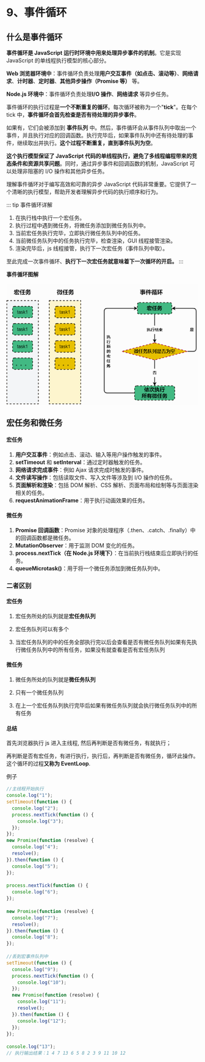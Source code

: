 # 9、事件循环

## 什么是事件循环

**事件循环是 JavaScript 运行时环境中用来处理异步事件的机制**。它是实现 JavaScript 的单线程执行模型的核心部分。

**Web 浏览器环境中**：事件循环负责处理**用户交互事件（如点击、滚动等）**、**网络请求**、**计时器**、**定时器**、**其他异步操作（Promise 等）** 等。

**Node.js 环境中**：事件循环负责处理**I/O 操作**、**网络请求** 等异步任务。

事件循环的执行过程是**一个不断重复的循环**。每次循环被称为一个"**tick**"。在每个 tick 中，**事件循环会首先检查是否有待处理的异步事件**。

如果有，它们会被添加到 **事件队列** 中。然后，事件循环会从事件队列中取出一个事件，并且执行对应的回调函数。执行完毕后，如果事件队列中还有待处理的事件，继续取出并执行。**这个过程不断重复，直到事件队列为空**。

**这个执行模型保证了 JavaScript 代码的单线程执行，避免了多线程编程带来的竞态条件和资源共享问题**。同时，通过异步事件和回调函数的机制，JavaScript 可以处理非阻塞的 I/O 操作和其他异步任务。

理解事件循环对于编写高效和可靠的异步 JavaScript 代码非常重要。它提供了一个清晰的执行模型，帮助开发者理解异步代码的执行顺序和行为。

::: tip 事件循环详解

1. 在执行栈中执行一个宏任务。
2. 执行过程中遇到微任务，将微任务添加到微任务队列中。
3. 当前宏任务执行完毕，立即执行微任务队列中的任务。
4. 当前微任务队列中的任务执行完毕，检查渲染，GUI 线程接管渲染。
5. 渲染完毕后，js 线程接管，执行下一次宏任务（事件队列中取）。

至此完成一次事件循环、**执行下一次宏任务就意味着下一次循环的开启。**
:::

**事件循环图解**

![事件循环图解](./asset/10.1.png)

## 宏任务和微任务

#### 宏任务

1. **用户交互事件**：例如点击、滚动、输入等用户操作触发的事件。
2. **setTimeout** 和 **setInterval**：通过定时器触发的任务。
3. **网络请求完成事件**：例如 Ajax 请求完成时触发的事件。
4. **文件读写操作**：包括读取文件、写入文件等涉及到 I/O 操作的任务。
5. **页面解析和渲染**：包括 DOM 解析、CSS 解析、页面布局和绘制等与页面渲染相关的任务。
6. **requestAnimationFrame**：用于执行动画效果的任务。

#### 微任务

1. **Promise 回调函数**：Promise 对象的处理程序（.then、.catch、.finally）中的回调函数都是微任务。
2. **MutationObserver**：用于监测 DOM 变化的任务。
3. **process.nextTick（在 Node.js 环境下）**：在当前执行栈结束后立即执行的任务。
4. **queueMicrotask()**：用于将一个微任务添加到微任务队列中。

### 二者区别

#### 宏任务

1. 宏任务所处的队列就是**宏任务队列**

2. 宏任务队列可以有多个

3. 当宏任务队列的中的任务全部执行完以后会查看是否有微任务队列如果有先执行微任务队列中的所有任务，如果没有就查看是否有宏任务队列

#### 微任务

1. 微任务所处的队列就是**微任务队列**

2. 只有一个微任务队列

3. 在上一个宏任务队列执行完毕后如果有微任务队列就会执行微任务队列中的所有任务

#### 总结

首先浏览器执行 js 进入主线程, 然后再判断是否有微任务，有就执行；

再判断是否有宏任务，有进行执行，执行后，再判断是否有微任务，循环此操作。这个循环的过程**又称为 EventLoop**.

例子

```js
//主线程开始执行
console.log("1");
setTimeout(function () {
  console.log("2");
  process.nextTick(function () {
    console.log("3");
  });
});
new Promise(function (resolve) {
  console.log("4");
  resolve();
}).then(function () {
  console.log("5");
});

process.nextTick(function () {
  console.log("6");
});

new Promise(function (resolve) {
  console.log("7");
  resolve();
}).then(function () {
  console.log("8");
});

//丢到宏事件队列中
setTimeout(function () {
  console.log("9");
  process.nextTick(function () {
    console.log("10");
  });
  new Promise(function (resolve) {
    console.log("11");
    resolve();
  }).then(function () {
    console.log("12");
  });
});

console.log("13");
// 执行输出结果：1 4 7 13 6 5 8 2 3 9 11 10 12
```
